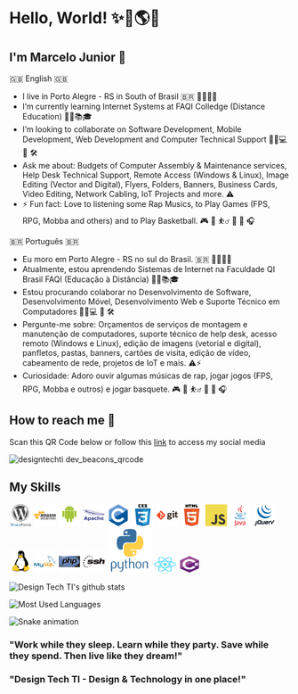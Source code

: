 <!--
**designtechti/designtechti** is a ✨ _special_ ✨ repository because its `README.md` (this file) appears on your GitHub profile.
-->

# Hello, World! :sparkles::dizzy::earth_americas::dart:
## I'm Marcelo Junior :bust_in_silhouette:
:uk: English :uk:
- I live in Porto Alegre - RS in South of Brasil :brazil: :cowboy_hat_face::farmer::round_pushpin:
- I’m currently learning Internet Systems at FAQI Colledge (Distance Education) :student::books::mortar_board:
- I’m looking to collaborate on Software Development, Mobile Development, Web Development and Computer Technical Support :technologist::computer: :electric_plug: :hammer_and_wrench:
- Ask me about: Budgets of Computer Assembly & Maintenance services, Help Desk Technical Support, Remote Access (Windows & Linux), Image Editing (Vector and Digital), Flyers, Folders, Banners, Business Cards, Video Editing, Network Cabling, IoT Projects and more. :warning:
- ⚡ Fun fact: Love to listening some Rap Musics, to Play Games (FPS, RPG, Mobba and others) and to Play Basketball. :video_game: :basketball: :basketball_man: :microphone: :musical_note: :headphones: 


:brazil: Português :brazil:
- Eu moro em Porto Alegre - RS no sul do Brasil. :brazil: :cowboy_hat_face::farmer::round_pushpin:
- Atualmente, estou aprendendo Sistemas de Internet na Faculdade QI Brasil FAQI (Educação à Distância) :student::books::mortar_board:
- Estou procurando colaborar no Desenvolvimento de Software, Desenvolvimento Móvel, Desenvolvimento Web e Suporte Técnico em Computadores :technologist::computer: :electric_plug: :hammer_and_wrench:
- Pergunte-me sobre: ​​Orçamentos de serviços de montagem e manutenção de computadores, suporte técnico de help desk, acesso remoto (Windows e Linux), edição de imagens (vetorial e digital), panfletos, pastas, banners, cartões de visita, edição de vídeo, cabeamento de rede, projetos de IoT e mais. :warning::zap: 
- Curiosidade: Adoro ouvir algumas músicas de rap, jogar jogos (FPS, RPG, Mobba e outros) e jogar basquete.  :video_game: :basketball: :basketball_man: :microphone: :musical_note: :headphones: 

## How to reach me :dart:

Scan this QR Code below or follow this [link](https://beacons.ai/designtechti.dev) to access my social media
<br>

<img width=250 height=250 alt="designtechti dev_beacons_qrcode" src="https://user-images.githubusercontent.com/59212312/129964777-9314ba07-cd9a-4025-85b1-084353885402.jpg"/>

<br>

## My Skills
<img src="https://raw.githubusercontent.com/devicons/devicon/2809b567852a4648062a2d3e7c1c531367458c0b/icons/wordpress/wordpress-original.svg" alt="WordPress" width="40" height="40" style="max-width:100%;"></img>
<img src="https://raw.githubusercontent.com/devicons/devicon/2809b567852a4648062a2d3e7c1c531367458c0b/icons/amazonwebservices/amazonwebservices-original-wordmark.svg" alt="AWS" width="40" height="40" style="max-width:100%;"></img>
<img src="https://raw.githubusercontent.com/devicons/devicon/2809b567852a4648062a2d3e7c1c531367458c0b/icons/android/android-original-wordmark.svg" alt="Android" width="40" height="40" style="max-width:100%;"></img>
<img src="https://raw.githubusercontent.com/devicons/devicon/2809b567852a4648062a2d3e7c1c531367458c0b/icons/apache/apache-line-wordmark.svg" alt="Apache PHP Server" width="40" height="40" style="max-width:100%;"></img>
<img src="https://raw.githubusercontent.com/devicons/devicon/2809b567852a4648062a2d3e7c1c531367458c0b/icons/c/c-original.svg" alt="C Language" width="40" height="40" style="max-width:100%;"></img>
<img src="https://raw.githubusercontent.com/devicons/devicon/2809b567852a4648062a2d3e7c1c531367458c0b/icons/css3/css3-original-wordmark.svg" alt="CSS3" width="40" height="40" style="max-width:100%;"></img>
<img src="https://raw.githubusercontent.com/devicons/devicon/2809b567852a4648062a2d3e7c1c531367458c0b/icons/git/git-original-wordmark.svg" alt="GIT" width="40" height="40" style="max-width:100%;"></img>
<img src="https://raw.githubusercontent.com/devicons/devicon/2809b567852a4648062a2d3e7c1c531367458c0b/icons/html5/html5-original-wordmark.svg" alt="HTML5" width="40" height="40" style="max-width:100%;"></img>
<img src="https://raw.githubusercontent.com/devicons/devicon/2809b567852a4648062a2d3e7c1c531367458c0b/icons/javascript/javascript-original.svg" alt="JavaScript" width="40" height="40" style="max-width:100%;"></img>
<img src="https://raw.githubusercontent.com/devicons/devicon/2809b567852a4648062a2d3e7c1c531367458c0b/icons/java/java-original-wordmark.svg" alt="Java" width="40" height="40" style="max-width:100%;"></img>
<img src="https://raw.githubusercontent.com/devicons/devicon/2809b567852a4648062a2d3e7c1c531367458c0b/icons/jquery/jquery-original-wordmark.svg" alt="JQuery" width="40" height="40" style="max-width:100%;"></img>
<img src="https://raw.githubusercontent.com/devicons/devicon/2809b567852a4648062a2d3e7c1c531367458c0b/icons/linux/linux-original.svg" alt="Linux" width="40" height="40" style="max-width:100%;"></img>
<img src="https://raw.githubusercontent.com/devicons/devicon/2809b567852a4648062a2d3e7c1c531367458c0b/icons/mysql/mysql-original-wordmark.svg" alt="MySQL" width="40" height="40" style="max-width:100%;"></img>
<img src="https://raw.githubusercontent.com/devicons/devicon/2809b567852a4648062a2d3e7c1c531367458c0b/icons/php/php-original.svg" alt="PHP" width="40" height="40" style="max-width:100%;"></img>
<img src="https://raw.githubusercontent.com/devicons/devicon/2809b567852a4648062a2d3e7c1c531367458c0b/icons/ssh/ssh-original-wordmark.svg" alt="SSH" width="40" height="40" style="max-width:100%;"></img>
<img src="https://raw.githubusercontent.com/devicons/devicon/2809b567852a4648062a2d3e7c1c531367458c0b/icons/python/python-original-wordmark.svg" alt="Python" width="80" height="80" style="max-width:100%;"></img>
<img alt="React" height="30" width="40" src="https://raw.githubusercontent.com/devicons/devicon/master/icons/react/react-original.svg">
<img alt="Csharp" height="30" width="40" src="https://raw.githubusercontent.com/devicons/devicon/master/icons/csharp/csharp-original.svg">

![Design Tech TI's github stats](https://github-readme-stats.vercel.app/api?username=designtechti&show_icons=true&count_private=true&theme=radical)

![Most Used Languages](https://github-readme-stats.vercel.app/api/top-langs/?username=designtechti&layout=compact&langs_count=7&theme=dracula)

 ![Snake animation](https://github.com/designtechti/rafaballerini/blob/output/github-contribution-grid-snake.svg)

### "Work while they sleep. Learn while they party. Save while they spend. Then live like they dream!"
### "Design Tech TI - Design & Technology in one place!"

